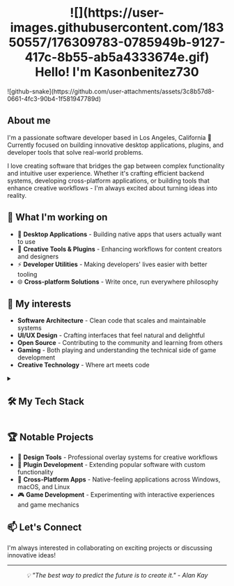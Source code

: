 <h1 align="center"> ![](https://user-images.githubusercontent.com/18350557/176309783-0785949b-9127-417c-8b55-ab5a4333674e.gif) Hello! I'm Kasonbenitez730 </h1> 
![github-snake](https://github.com/user-attachments/assets/3c8b57d8-0661-4fc3-90b4-1f581947789d)



## About me

I'm a passionate software developer based in Los Angeles, California 🌴  
Currently focused on building innovative desktop applications, plugins, and developer tools that solve real-world problems.

I love creating software that bridges the gap between complex functionality and intuitive user experience. Whether it's crafting efficient backend systems, developing cross-platform applications, or building tools that enhance creative workflows - I'm always excited about turning ideas into reality.

## 🚀 What I'm working on

- 🔧 **Desktop Applications** - Building native apps that users actually want to use
- 🎨 **Creative Tools & Plugins** - Enhancing workflows for content creators and designers
- ⚡ **Developer Utilities** - Making developers' lives easier with better tooling
- 🌐 **Cross-platform Solutions** - Write once, run everywhere philosophy

## 🎯 My interests

- **Software Architecture** - Clean code that scales and maintainable systems
- **UI/UX Design** - Crafting interfaces that feel natural and delightful
- **Open Source** - Contributing to the community and learning from others
- **Gaming** - Both playing and understanding the technical side of game development
- **Creative Technology** - Where art meets code


<details align="left"> <summary><h2><b>🛠️ My Tech Stack</b></h2></summary> <p> <h3>💻 Programming Languages</h3> <img src="https://skillicons.dev/icons?i=dotnet,cs,cpp,py,java,js,ts,html,css&perline=9" />

```
<h3>🔧 Frameworks & Libraries</h3>
<img src="https://skillicons.dev/icons?i=unity,react,nodejs,spring,django,bootstrap,tailwind,cmake&perline=8" />

<h3>🗄️ Databases & Storage</h3>
<img src="https://skillicons.dev/icons?i=postgres,sqlite,mongodb,redis&perline=4" />

<h3>☁️ DevOps & Tools</h3>
<img src="https://skillicons.dev/icons?i=docker,git,githubactions,linux,gradle,maven,postman&perline=7" />

<h3>🎨 Design & Development Tools</h3>
<img src="https://skillicons.dev/icons?i=visualstudio,vscode,idea,neovim,figma,photoshop&perline=6" />
<br>
```

</p> </details>

## 🏆 Notable Projects

- 🎨 **Design Tools** - Professional overlay systems for creative workflows
- 🔌 **Plugin Development** - Extending popular software with custom functionality
- 📱 **Cross-Platform Apps** - Native-feeling applications across Windows, macOS, and Linux
- 🎮 **Game Development** - Experimenting with interactive experiences and game mechanics

## 📫 Let's Connect

I'm always interested in collaborating on exciting projects or discussing innovative ideas!

---

<p align="center"> <i>💡 "The best way to predict the future is to create it." - Alan Kay</i> </p>
